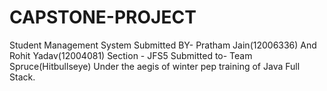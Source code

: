 # CAPSTONE-PROJECT
Student Management System 
Submitted BY- Pratham Jain(12006336)
And Rohit Yadav(12004081)
Section - JFS5 
Submitted to- Team Spruce(Hitbullseye) Under the aegis of winter pep training of Java Full Stack.
